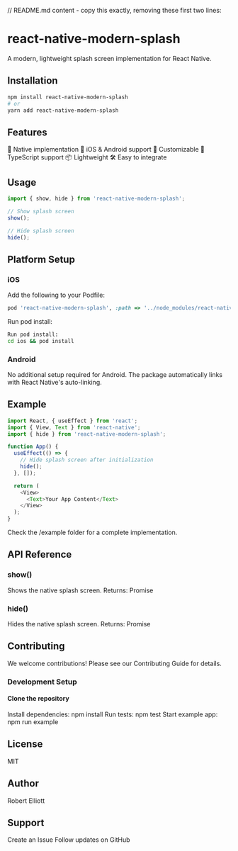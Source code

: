 // README.md content - copy this exactly, removing these first two lines:

# react-native-modern-splash

A modern, lightweight splash screen implementation for React Native.

## Installation

```bash
npm install react-native-modern-splash
# or
yarn add react-native-modern-splash
```

## Features

🚀 Native implementation
📱 iOS & Android support
🎨 Customizable
🔄 TypeScript support
📦 Lightweight
🛠 Easy to integrate

## Usage

```javascript
import { show, hide } from 'react-native-modern-splash';

// Show splash screen
show();

// Hide splash screen
hide();
```

## Platform Setup

### iOS

Add the following to your Podfile:

```ruby
pod 'react-native-modern-splash', :path => '../node_modules/react-native-modern-splash'
```

Run pod install:

```bash
Run pod install:
cd ios && pod install
```

### Android

No additional setup required for Android. The package automatically links with React Native's auto-linking.


## Example

```javascript
import React, { useEffect } from 'react';
import { View, Text } from 'react-native';
import { hide } from 'react-native-modern-splash';

function App() {
  useEffect(() => {
    // Hide splash screen after initialization
    hide();
  }, []);

  return (
    <View>
      <Text>Your App Content</Text>
    </View>
  );
}
```

Check the /example folder for a complete implementation.


## API Reference

### show()
Shows the native splash screen.
Returns: Promise<void>

### hide()
Hides the native splash screen.
Returns: Promise<void>


## Contributing
We welcome contributions! Please see our Contributing Guide for details.

### Development Setup

#### Clone the repository
Install dependencies: npm install
Run tests: npm test
Start example app: npm run example

## License
MIT

## Author
Robert Elliott

## Support

Create an Issue
Follow updates on GitHub
